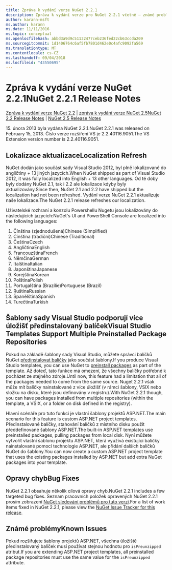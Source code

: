 ```yaml
---
title: Zpráva k vydání verze NuGet 2.2.1
description: Zpráva k vydání verze pro NuGet 2.2.1 včetně – známé problémy, opravy chyb, nové funkce a chcete.
author: karann-msft
ms.author: karann
ms.date: 11/11/2016
ms.topic: conceptual
ms.openlocfilehash: abbd3a9d9c51132477ceb236fed22cb63ccda209
ms.sourcegitcommit: 1d1406764c6af5fb7801d462e0c4afc9092fa569
ms.translationtype: MT
ms.contentlocale: cs-CZ
ms.lasthandoff: 09/04/2018
ms.locfileid: "43550695"
---
```

# <a name="nuget-221-release-notes"></a><span data-ttu-id="d8a78-103">Zpráva k vydání verze NuGet 2.2.1</span><span class="sxs-lookup"><span data-stu-id="d8a78-103">NuGet 2.2.1 Release Notes</span></span>

<span data-ttu-id="d8a78-104">[Zpráva k vydání verze NuGet 2.2](../release-notes/nuget-2.2.md) | [zpráva k vydání verze NuGet 2.5](../release-notes/nuget-2.5.md)</span><span class="sxs-lookup"><span data-stu-id="d8a78-104">[NuGet 2.2 Release Notes](../release-notes/nuget-2.2.md) | [NuGet 2.5 Release Notes](../release-notes/nuget-2.5.md)</span></span>

<span data-ttu-id="d8a78-105">15. února 2013 byla vydána NuGet 2.2.1.</span><span class="sxs-lookup"><span data-stu-id="d8a78-105">NuGet 2.2.1 was released on February 15, 2013.</span></span>  <span data-ttu-id="d8a78-106">Číslo verze rozšíření VS je 2.2.40116.9051.</span><span class="sxs-lookup"><span data-stu-id="d8a78-106">The VS Extension version number is 2.2.40116.9051.</span></span>

## <a name="localization-refresh"></a><span data-ttu-id="d8a78-107">Lokalizace aktualizace</span><span class="sxs-lookup"><span data-stu-id="d8a78-107">Localization Refresh</span></span>
<span data-ttu-id="d8a78-108">NuGet dodán jako součást sady Visual Studio 2012, byl plně lokalizované do angličtiny + 13 jiných jazycích.</span><span class="sxs-lookup"><span data-stu-id="d8a78-108">When NuGet shipped as part of Visual Studio 2012, it was fully localized into English + 13 other languages.</span></span>  <span data-ttu-id="d8a78-109">Od té doby byly dodány NuGet 2.1, tak i 2.2 ale lokalizace kdyby byly aktualizovány.</span><span class="sxs-lookup"><span data-stu-id="d8a78-109">Since then, NuGet 2.1 and 2.2 have shipped but the localization had not been refreshed.</span></span>  <span data-ttu-id="d8a78-110">Vydání verze NuGet 2.2.1 aktualizuje naše lokalizace.</span><span class="sxs-lookup"><span data-stu-id="d8a78-110">The NuGet 2.2.1 release refreshes our localization.</span></span>

<span data-ttu-id="d8a78-111">Uživatelské rozhraní a konzolu Powershellu Nugetu jsou lokalizovány do následujících jazycích:</span><span class="sxs-lookup"><span data-stu-id="d8a78-111">NuGet's UI and PowerShell Console are localized into the following languages:</span></span>

1. <span data-ttu-id="d8a78-112">Čínština (zjednodušená)</span><span class="sxs-lookup"><span data-stu-id="d8a78-112">Chinese (Simplified)</span></span>
1. <span data-ttu-id="d8a78-113">Čínština (tradiční)</span><span class="sxs-lookup"><span data-stu-id="d8a78-113">Chinese (Traditional)</span></span>
1. <span data-ttu-id="d8a78-114">Čeština</span><span class="sxs-lookup"><span data-stu-id="d8a78-114">Czech</span></span>
1. <span data-ttu-id="d8a78-115">Angličtina</span><span class="sxs-lookup"><span data-stu-id="d8a78-115">English</span></span>
1. <span data-ttu-id="d8a78-116">Francouzština</span><span class="sxs-lookup"><span data-stu-id="d8a78-116">French</span></span>
1. <span data-ttu-id="d8a78-117">Němčina</span><span class="sxs-lookup"><span data-stu-id="d8a78-117">German</span></span>
1. <span data-ttu-id="d8a78-118">Italština</span><span class="sxs-lookup"><span data-stu-id="d8a78-118">Italian</span></span>
1. <span data-ttu-id="d8a78-119">Japonština</span><span class="sxs-lookup"><span data-stu-id="d8a78-119">Japanese</span></span>
1. <span data-ttu-id="d8a78-120">Korejština</span><span class="sxs-lookup"><span data-stu-id="d8a78-120">Korean</span></span>
1. <span data-ttu-id="d8a78-121">Polština</span><span class="sxs-lookup"><span data-stu-id="d8a78-121">Polish</span></span>
1. <span data-ttu-id="d8a78-122">Portugalština (Brazílie)</span><span class="sxs-lookup"><span data-stu-id="d8a78-122">Portuguese (Brazil)</span></span>
1. <span data-ttu-id="d8a78-123">Ruština</span><span class="sxs-lookup"><span data-stu-id="d8a78-123">Russian</span></span>
1. <span data-ttu-id="d8a78-124">Španělština</span><span class="sxs-lookup"><span data-stu-id="d8a78-124">Spanish</span></span>
1. <span data-ttu-id="d8a78-125">Turečtina</span><span class="sxs-lookup"><span data-stu-id="d8a78-125">Turkish</span></span>

## <a name="visual-studio-templates-support-multiple-preinstalled-package-repositories"></a><span data-ttu-id="d8a78-126">Šablony sady Visual Studio podporují více úložišť předinstalovaný balíček</span><span class="sxs-lookup"><span data-stu-id="d8a78-126">Visual Studio Templates Support Multiple Preinstalled Package Repositories</span></span>
<span data-ttu-id="d8a78-127">Pokud na základě šablony sady Visual Studio, můžete správci balíčků NuGet [předinstalovat balíčky](../visual-studio-extensibility/visual-studio-templates.md) jako součást šablony.</span><span class="sxs-lookup"><span data-stu-id="d8a78-127">If you produce Visual Studio templates, you can use NuGet to [preinstall packages](../visual-studio-extensibility/visual-studio-templates.md) as part of the template.</span></span>  <span data-ttu-id="d8a78-128">Až doteď, tato funkce má omezení, že všechny balíčky potřebné k pocházet ze stejného zdroje.</span><span class="sxs-lookup"><span data-stu-id="d8a78-128">Until now, this feature had a limitation that all of the packages needed to come from the same source.</span></span>  <span data-ttu-id="d8a78-129">Nuget 2.2.1 však může mít balíčky nainstalované z více úložišť (v rámci šablony, VSIX nebo složku na disku, které jsou definovány v registru).</span><span class="sxs-lookup"><span data-stu-id="d8a78-129">With NuGet 2.2.1 though, you can have packages installed from multiple repositories (within the template, a VSIX, or a folder on disk defined in the registry).</span></span>

<span data-ttu-id="d8a78-130">Hlavní scénáře pro tuto funkci je vlastní šablony projektů ASP.NET.</span><span class="sxs-lookup"><span data-stu-id="d8a78-130">The main scenario for this feature is custom ASP.NET project templates.</span></span>  <span data-ttu-id="d8a78-131">Předinstalované balíčky, stahování balíčků z místního disku použít předdefinované šablony ASP.NET.</span><span class="sxs-lookup"><span data-stu-id="d8a78-131">The built-in ASP.NET templates use preinstalled packages, pulling packages from local disk.</span></span>  <span data-ttu-id="d8a78-132">Nyní můžete vytvořit vlastní šablonu projektu ASP.NET, která využívá existující balíčky nainstalované pomocí technologie ASP.NET, ale přidání dalších balíčků NuGet do šablony.</span><span class="sxs-lookup"><span data-stu-id="d8a78-132">You can now create a custom ASP.NET project template that uses the existing packages installed by ASP.NET but add extra NuGet packages into your template.</span></span>

## <a name="bug-fixes"></a><span data-ttu-id="d8a78-133">Opravy chyb</span><span class="sxs-lookup"><span data-stu-id="d8a78-133">Bug Fixes</span></span>
<span data-ttu-id="d8a78-134">NuGet 2.2.1 obsahuje několik cílová opravy chyb.</span><span class="sxs-lookup"><span data-stu-id="d8a78-134">NuGet 2.2.1 includes a few targeted bug fixes.</span></span> <span data-ttu-id="d8a78-135">Seznam pracovních položek opravených NuGet 2.2.1 prosím zobrazení [NuGet sledování problémů pro tuto verzi](http://nuget.codeplex.com/workitem/list/advanced?keyword=&status=Closed&type=All&priority=All&release=NuGet%202.2.1&assignedTo=All&component=All&sortField=LastUpdatedDate&sortDirection=Descending&page=0).</span><span class="sxs-lookup"><span data-stu-id="d8a78-135">For a list of work items fixed in NuGet 2.2.1, please view the [NuGet Issue Tracker for this release](http://nuget.codeplex.com/workitem/list/advanced?keyword=&status=Closed&type=All&priority=All&release=NuGet%202.2.1&assignedTo=All&component=All&sortField=LastUpdatedDate&sortDirection=Descending&page=0).</span></span>


## <a name="known-issues"></a><span data-ttu-id="d8a78-136">Známé problémy</span><span class="sxs-lookup"><span data-stu-id="d8a78-136">Known Issues</span></span>

<span data-ttu-id="d8a78-137">Pokud rozšiřujete šablony projektů ASP.NET, všechna úložiště předinstalovaný balíček musí používat stejnou hodnotu pro `isPreunzipped` atribut.</span><span class="sxs-lookup"><span data-stu-id="d8a78-137">If you are extending ASP.NET project templates, all preinstalled package repositories must use the same value for the `isPreunzipped` attribute.</span></span>

